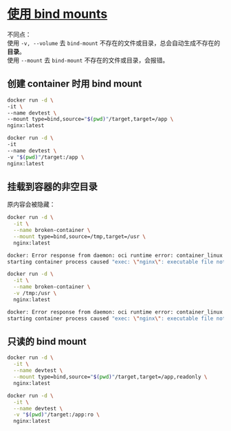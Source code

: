 # [使用 bind mounts](https://docs.docker.com/storage/bind-mounts/)

不同点：  
使用 `-v, --volume` 去 `bind-mount` 不存在的文件或目录，总会自动生成不存在的**目录**。  
使用 `--mount` 去 `bind-mount` 不存在的文件或目录，会报错。  

## 创建 container 时用 bind mount
```sh
docker run -d \
-it \
--name devtest \
--mount type=bind,source="$(pwd)"/target,target=/app \
nginx:latest
```
```sh
docker run -d \
-it
--name devtest \
-v "$(pwd)"/target:/app \
nginx:latest
```

## 挂载到容器的非空目录
原内容会被隐藏：  
```sh
docker run -d \
  -it \
  --name broken-container \
  --mount type=bind,source=/tmp,target=/usr \
  nginx:latest

docker: Error response from daemon: oci runtime error: container_linux.go:262:
starting container process caused "exec: \"nginx\": executable file not found in $PATH".
```
```sh
docker run -d \
  -it \
  --name broken-container \
  -v /tmp:/usr \
  nginx:latest

docker: Error response from daemon: oci runtime error: container_linux.go:262:
starting container process caused "exec: \"nginx\": executable file not found in $PATH".
```

## 只读的 bind mount
```sh
docker run -d \
  -it \
  --name devtest \
  --mount type=bind,source="$(pwd)"/target,target=/app,readonly \
  nginx:latest
```
```sh
docker run -d \
  -it \
  --name devtest \
  -v "$(pwd)"/target:/app:ro \
  nginx:latest
```

## 
